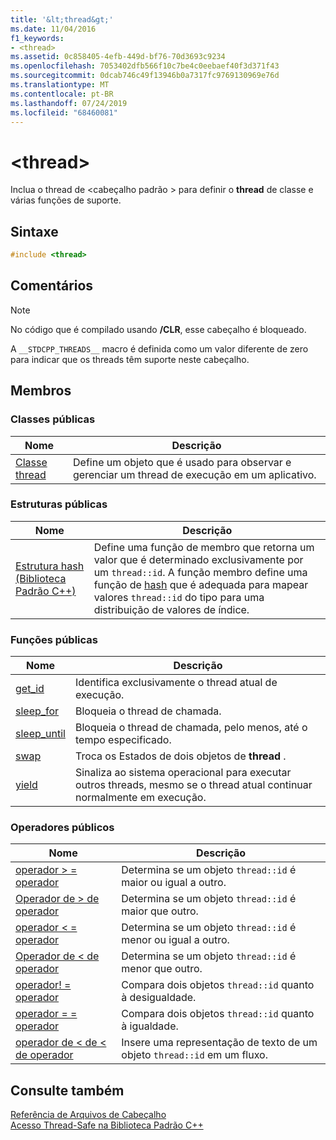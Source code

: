 ```yaml
---
title: '&lt;thread&gt;'
ms.date: 11/04/2016
f1_keywords:
- <thread>
ms.assetid: 0c858405-4efb-449d-bf76-70d3693c9234
ms.openlocfilehash: 7053402dfb566f10c7be4c0eebaef40f3d371f43
ms.sourcegitcommit: 0dcab746c49f13946b0a7317fc9769130969e76d
ms.translationtype: MT
ms.contentlocale: pt-BR
ms.lasthandoff: 07/24/2019
ms.locfileid: "68460081"
---
```

# <a name="ltthreadgt"></a>&lt;thread&gt;

Inclua o thread de \<cabeçalho padrão > para definir o **thread** de classe e várias funções de suporte.

## <a name="syntax"></a>Sintaxe

```cpp
#include <thread>
```

## <a name="remarks"></a>Comentários

> [!NOTE]
> No código que é compilado usando **/CLR**, esse cabeçalho é bloqueado.

A `__STDCPP_THREADS__` macro é definida como um valor diferente de zero para indicar que os threads têm suporte neste cabeçalho.

## <a name="members"></a>Membros

### <a name="public-classes"></a>Classes públicas

|Nome|Descrição|
|----------|-----------------|
|[Classe thread](../standard-library/thread-class.md)|Define um objeto que é usado para observar e gerenciar um thread de execução em um aplicativo.|

### <a name="public-structures"></a>Estruturas públicas

|Nome|Descrição|
|----------|-----------------|
|[Estrutura hash (Biblioteca Padrão C++)](../standard-library/hash-structure-stl.md)|Define uma função de membro que retorna um valor que é determinado exclusivamente por um `thread::id`. A função membro define uma função de [hash](../standard-library/hash-class.md) que é adequada para mapear valores `thread::id` do tipo para uma distribuição de valores de índice.|

### <a name="public-functions"></a>Funções públicas

|Nome|Descrição|
|----------|-----------------|
|[get_id](../standard-library/thread-functions.md#get_id)|Identifica exclusivamente o thread atual de execução.|
|[sleep_for](../standard-library/thread-functions.md#sleep_for)|Bloqueia o thread de chamada.|
|[sleep_until](../standard-library/thread-functions.md#sleep_until)|Bloqueia o thread de chamada, pelo menos, até o tempo especificado.|
|[swap](../standard-library/thread-functions.md#swap)|Troca os Estados de dois objetos de **thread** .|
|[yield](../standard-library/thread-functions.md#yield)|Sinaliza ao sistema operacional para executar outros threads, mesmo se o thread atual continuar normalmente em execução.|

### <a name="public-operators"></a>Operadores públicos

|Nome|Descrição|
|----------|-----------------|
|[operador > = operador](../standard-library/thread-operators.md#op_gt_eq)|Determina se um objeto `thread::id` é maior ou igual a outro.|
|[Operador de > de operador](../standard-library/thread-operators.md#op_gt)|Determina se um objeto `thread::id` é maior que outro.|
|[operador < = operador](../standard-library/thread-operators.md#op_lt_eq)|Determina se um objeto `thread::id` é menor ou igual a outro.|
|[Operador de < de operador](../standard-library/thread-operators.md#op_lt)|Determina se um objeto `thread::id` é menor que outro.|
|[operador! = operador](../standard-library/thread-operators.md#op_neq)|Compara dois objetos `thread::id` quanto à desigualdade.|
|[operador = = operador](../standard-library/thread-operators.md#op_eq_eq)|Compara dois objetos `thread::id` quanto à igualdade.|
|[operador de < de < de operador](../standard-library/thread-operators.md#op_lt_lt)|Insere uma representação de texto de um objeto `thread::id` em um fluxo.|

## <a name="see-also"></a>Consulte também

[Referência de Arquivos de Cabeçalho](../standard-library/cpp-standard-library-header-files.md)\
[Acesso Thread-Safe na Biblioteca Padrão C++](../standard-library/thread-safety-in-the-cpp-standard-library.md)

